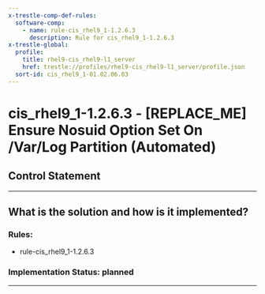 ```yaml
---
x-trestle-comp-def-rules:
  software-comp:
    - name: rule-cis_rhel9_1-1.2.6.3
      description: Rule for cis_rhel9_1-1.2.6.3
x-trestle-global:
  profile:
    title: rhel9-cis_rhel9-l1_server
    href: trestle://profiles/rhel9-cis_rhel9-l1_server/profile.json
  sort-id: cis_rhel9_1-01.02.06.03
---
```


# cis_rhel9_1-1.2.6.3 - \[REPLACE_ME\] Ensure Nosuid Option Set On /Var/Log Partition (Automated)

## Control Statement

______________________________________________________________________

## What is the solution and how is it implemented?

<!-- For implementation status enter one of: implemented, partial, planned, alternative, not-applicable -->

<!-- Note that the list of rules under ### Rules: is read-only and changes will not be captured after assembly to JSON -->

<!-- Add control implementation description here for control: cis_rhel9_1-1.2.6.3 -->

### Rules:

  - rule-cis_rhel9_1-1.2.6.3

### Implementation Status: planned

______________________________________________________________________
